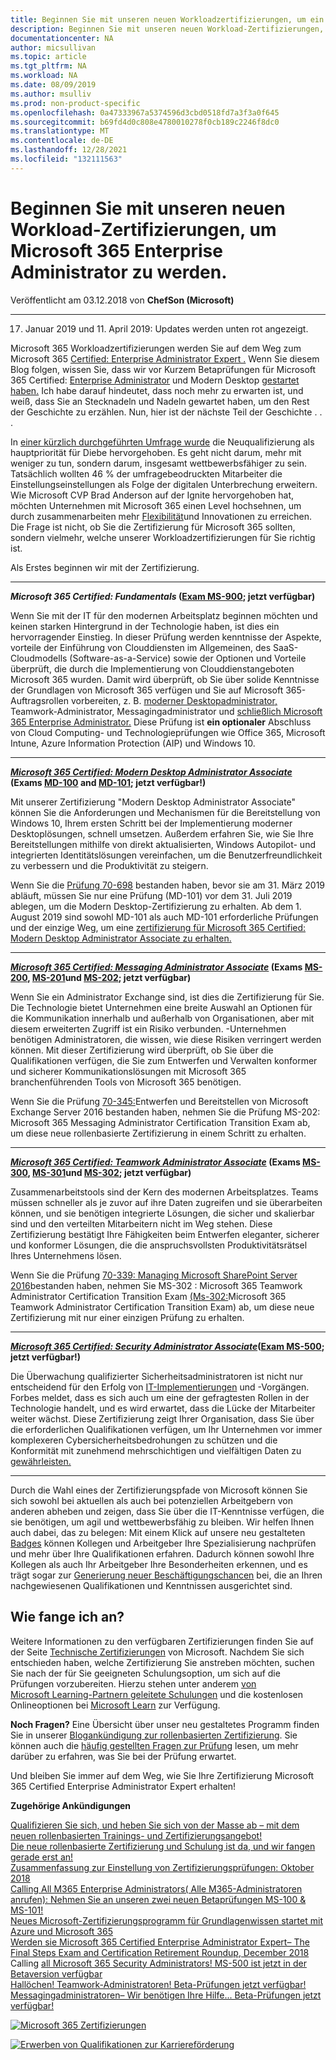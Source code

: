 ```yaml
---
title: Beginnen Sie mit unseren neuen Workloadzertifizierungen, um ein Microsoft 365 Enterprise Administrator | Microsoft-Dokumentation
description: Beginnen Sie mit unseren neuen Workload-Zertifizierungen, um Microsoft 365 Enterprise Administrator zu werden.
documentationcenter: NA
author: micsullivan
ms.topic: article
ms.tgt_pltfrm: NA
ms.workload: NA
ms.date: 08/09/2019
ms.author: msulliv
ms.prod: non-product-specific
ms.openlocfilehash: 0a47333967a5374596d3cbd0518fd7a3f3a0f645
ms.sourcegitcommit: b69fd4d0c808e4780010278f0cb189c2246f8dc0
ms.translationtype: MT
ms.contentlocale: de-DE
ms.lasthandoff: 12/28/2021
ms.locfileid: "132111563"
---
```

# <a name="start-with-our-new-workload-certifications-to-become-a-microsoft-365-enterprise-administrator"></a>Beginnen Sie mit unseren neuen Workload-Zertifizierungen, um Microsoft 365 Enterprise Administrator zu werden.

Veröffentlicht am 03.12.2018 von **ChefSon (Microsoft)**

___

17. Januar 2019 und 11. April 2019: Updates werden unten rot angezeigt.

Microsoft 365 Workloadzertifizierungen werden Sie auf dem Weg zum Microsoft 365 [Certified: Enterprise Administrator Expert .](https://www.microsoft.com/learning/m365-enterprise-administrator.aspx) Wenn Sie diesem Blog folgen, wissen Sie, dass wir vor Kurzem Betaprüfungen für Microsoft 365 Certified: [Enterprise Administrator](https://www.microsoft.com/en-us/learning/community-blog-post.aspx?BlogId=8&Id=375171) und Modern Desktop [gestartet haben.](https://www.microsoft.com/en-us/learning/community-blog-post.aspx?BlogId=8&Id=375176) Ich habe darauf hindeutet, dass noch mehr zu erwarten ist, und weiß, dass Sie an Stecknadeln und Nadeln gewartet haben, um den Rest der Geschichte zu erzählen. Nun, hier ist der nächste Teil der Geschichte . . .

In [einer kürzlich durchgeführten Umfrage wurde](https://www2.deloitte.com/us/en/pages/deloitte-private/articles/technology-trends-middle-market-companies-survey.html) die Neuqualifizierung als hauptpriorität für Diebe hervorgehoben. Es geht nicht darum, mehr mit weniger zu tun, sondern darum, insgesamt wettbewerbsfähiger zu sein. Tatsächlich wollten 46 % der umfragebeodruckten Mitarbeiter die Einstellungseinstellungen als Folge der digitalen Unterbrechung erweitern. Wie Microsoft CVP Brad Anderson auf der Ignite hervorgehoben hat, möchten Unternehmen mit Microsoft 365 einen Level hochsehnen, um durch zusammenarbeiten mehr [Flexibilität](https://www.microsoft.com/en-us/microsoft-365/blog/2018/09/28/why-and-how-you-simplify-it-with-microsoft-365/)und Innovationen zu erreichen. Die Frage ist nicht, ob Sie die Zertifizierung für Microsoft 365 sollten, sondern vielmehr, welche unserer Workloadzertifizierungen für Sie richtig ist.

Als Erstes beginnen wir mit der Zertifizierung.

___

***Microsoft 365 Certified: Fundamentals* ([Exam MS-900](https://www.microsoft.com/learning/exam-MS-900.aspx); jetzt verfügbar)**

Wenn Sie mit der IT für den modernen Arbeitsplatz beginnen möchten und keinen starken Hintergrund in der Technologie haben, ist dies ein hervorragender Einstieg. In dieser Prüfung werden kenntnisse der Aspekte, vorteile der Einführung von Clouddiensten im Allgemeinen, des SaaS-Cloudmodells (Software-as-a-Service) sowie der Optionen und Vorteile überprüft, die durch die Implementierung von Clouddienstangeboten Microsoft 365 wurden. Damit wird überprüft, ob Sie über solide Kenntnisse der Grundlagen von Microsoft 365 verfügen und Sie auf Microsoft 365-Auftragsrollen vorbereiten, z. B. [moderner Desktopadministrator,](https://www.microsoft.com/learning/modern-desktop.aspx) Teamwork-Administrator, Messagingadministrator und [schließlich Microsoft 365 Enterprise Administrator.](https://www.microsoft.com/learning/m365-enterprise-administrator.aspx) Diese Prüfung ist **ein optionaler** Abschluss von Cloud Computing- und Technologieprüfungen wie Office 365, Microsoft Intune, Azure Information Protection (AIP) und Windows 10.

___

***[Microsoft 365 Certified: Modern Desktop Administrator Associate](https://www.microsoft.com/learning/modern-desktop.aspx)* (Exams [MD-100](https://www.microsoft.com/learning/exam-MD-100.aspx) and [MD-101](https://www.microsoft.com/learning/exam-MD-101.aspx); jetzt verfügbar!)**

Mit unserer Zertifizierung "Modern Desktop Administrator Associate" können Sie die Anforderungen und Mechanismen für die Bereitstellung von Windows 10, Ihrem ersten Schritt bei der Implementierung moderner Desktoplösungen, schnell umsetzen. Außerdem erfahren Sie, wie Sie Ihre Bereitstellungen mithilfe von direkt aktualisierten, Windows Autopilot- und integrierten Identitätslösungen vereinfachen, um die Benutzerfreundlichkeit zu verbessern und die Produktivität zu steigern.

Wenn Sie die [Prüfung 70-698](https://www.microsoft.com/learning/exam-70-698.aspx)  bestanden haben, bevor sie am 31. März 2019 abläuft, müssen Sie nur eine Prüfung (MD-101) vor dem 31. Juli 2019 ablegen, um die Modern Desktop-Zertifizierung zu erhalten. Ab dem 1. August 2019 sind sowohl MD-101 als auch MD-101 erforderliche Prüfungen und der einzige Weg, um eine [zertifizierung für Microsoft 365 Certified: Modern Desktop Administrator Associate zu erhalten.](https://www.microsoft.com/learning/modern-desktop.aspx)

___

***[Microsoft 365 Certified: Messaging Administrator Associate](https://www.microsoft.com/learning/m365-messaging-administrator.aspx)* (Exams [MS-200](https://www.microsoft.com/learning/exam-MS-200.aspx), [MS-201](https://www.microsoft.com/learning/exam-MS-201.aspx)und [MS-202](https://www.microsoft.com/learning/exam-MS-202.aspx); jetzt verfügbar)**

Wenn Sie ein Administrator Exchange sind, ist dies die Zertifizierung für Sie. Die Technologie bietet Unternehmen eine breite Auswahl an Optionen für die Kommunikation innerhalb und außerhalb von Organisationen, aber mit diesem erweiterten Zugriff ist ein Risiko verbunden. -Unternehmen benötigen Administratoren, die wissen, wie diese Risiken verringert werden können. Mit dieser Zertifizierung wird überprüft, ob Sie über die Qualifikationen verfügen, die Sie zum Entwerfen und Verwalten konformer und sicherer Kommunikationslösungen mit Microsoft 365 branchenführenden Tools von Microsoft 365 benötigen.

Wenn Sie die Prüfung [70-345:](https://www.microsoft.com/learning/exam-70-345.aspx)Entwerfen und Bereitstellen von Microsoft Exchange Server 2016 bestanden haben, nehmen Sie die Prüfung MS-202: Microsoft 365 Messaging Administrator Certification Transition Exam ab, um diese neue rollenbasierte Zertifizierung in einem Schritt zu erhalten.

___

***[Microsoft 365 Certified: Teamwork Administrator Associate](https://www.microsoft.com/learning/m365-teamwork-administrator.aspx)* (Exams [MS-300](https://www.microsoft.com/learning/exam-MS-300.aspx), [MS-301](https://www.microsoft.com/learning/exam-MS-301.aspx)und [MS-302](https://www.microsoft.com/learning/exam-MS-302.aspx); jetzt verfügbar)**

Zusammenarbeitstools sind der Kern des modernen Arbeitsplatzes. Teams müssen schneller als je zuvor auf ihre Daten zugreifen und sie überarbeiten können, und sie benötigen integrierte Lösungen, die sicher und skalierbar sind und den verteilten Mitarbeitern nicht im Weg stehen. Diese Zertifizierung bestätigt Ihre Fähigkeiten beim Entwerfen eleganter, sicherer und konformer Lösungen, die die anspruchsvollsten Produktivitätsrätsel Ihres Unternehmens lösen.

Wenn Sie die Prüfung [70-339: Managing Microsoft SharePoint Server 2016](https://www.microsoft.com/learning/exam-70-339.aspx)bestanden haben, nehmen Sie MS-302 : Microsoft 365 Teamwork Administrator Certification Transition Exam [(Ms-302:](https://www.microsoft.com/learning/exam-MS-302.aspx)Microsoft 365 Teamwork Administrator Certification Transition Exam) ab, um diese neue Zertifizierung mit nur einer einzigen Prüfung zu erhalten.

___

***[Microsoft 365 Certified: Security Administrator Associate](https://www.microsoft.com/learning/m365-security-administrator.aspx)*([Exam MS-500](https://www.microsoft.com/learning/exam-MS-500.aspx); jetzt verfügbar!)**

Die Überwachung qualifizierter Sicherheitsadministratoren ist nicht nur entscheidend für den Erfolg von [IT-Implementierungen](https://www.forbes.com/sites/forbestechcouncil/2018/08/09/the-cybersecurity-talent-gap-is-an-industry-crisis/) und -Vorgängen. Forbes meldet, dass es sich auch um eine der gefragtesten Rollen in der Technologie handelt, und es wird erwartet, dass die Lücke der Mitarbeiter weiter wächst. Diese Zertifizierung zeigt Ihrer Organisation, dass Sie über die erforderlichen Qualifikationen verfügen, um Ihr Unternehmen vor immer komplexeren Cybersicherheitsbedrohungen zu schützen und die Konformität mit zunehmend mehrschichtigen und vielfältigen Daten zu [gewährleisten.](https://www.microsoft.com/en-us/microsoft-365/blog/2018/09/25/start-using-microsoft-365-to-accelerate-modern-compliance/)


___

Durch die Wahl eines der Zertifizierungspfade von Microsoft können Sie sich sowohl bei aktuellen als auch bei potenziellen Arbeitgebern von anderen abheben und zeigen, dass Sie über die IT-Kenntnisse verfügen, die sie benötigen, um agil und wettbewerbsfähig zu bleiben. Wir helfen Ihnen auch dabei, das zu belegen: Mit einem Klick auf unsere neu gestalteten [Badges](https://www.microsoft.com/learning/badges.aspx) können Kollegen und Arbeitgeber Ihre Spezialisierung nachprüfen und mehr über Ihre Qualifikationen erfahren. Dadurch können sowohl Ihre Kollegen als auch Ihr Arbeitgeber Ihre Besonderheiten erkennen, und es trägt sogar zur [Generierung neuer Beschäftigungschancen](https://www.microsoft.com/en-us/learning/community-blog-post.aspx?BlogId=8&Id=375167) bei, die an Ihren nachgewiesenen Qualifikationen und Kenntnissen ausgerichtet sind.

## <a name="how-do-i-get-started"></a>Wie fange ich an?

Weitere Informationen zu den verfügbaren Zertifizierungen finden Sie auf der Seite [Technische Zertifizierungen](https://www.microsoft.com/learning/browse-new-certification.aspx) von Microsoft. Nachdem Sie sich entschieden haben, welche Zertifizierung Sie anstreben möchten, suchen Sie nach der für Sie geeigneten Schulungsoption, um sich auf die Prüfungen vorzubereiten. Hierzu stehen unter anderem [von Microsoft Learning-Partnern geleitete Schulungen](https://www.microsoft.com/learning/partners.aspx) und die kostenlosen Onlineoptionen bei [Microsoft Learn](https://docs.microsoft.com/learn/) zur Verfügung.

**Noch Fragen?** Eine Übersicht über unser neu gestaltetes Programm finden Sie in unserer [Blogankündigung zur rollenbasierten Zertifizierung](https://www.microsoft.com/en-us/learning/community-blog-post.aspx?BlogId=8&Id=375161).  Sie können auch die [häufig gestellten Fragen zur Prüfung](https://www.microsoft.com/learning/certification-exam-policies.aspx) lesen, um mehr darüber zu erfahren, was Sie bei der Prüfung erwartet.

Und bleiben Sie immer auf dem Weg, wie Sie Ihre Zertifizierung Microsoft 365 Certified Enterprise Administrator Expert erhalten!

**Zugehörige Ankündigungen**

[Qualifizieren Sie sich, und heben Sie sich von der Masse ab – mit dem neuen rollenbasierten Trainings- und Zertifizierungsangebot!](https://www.microsoft.com/en-us/learning/community-blog-post.aspx?BlogId=8&Id=375161)   
[Die neue rollenbasierte Zertifizierung und Schulung ist da, und wir fangen gerade erst an!](https://www.microsoft.com/en-us/learning/community-blog-post.aspx?BlogId=8&Id=375159)   
[Zusammenfassung zur Einstellung von Zertifizierungsprüfungen: Oktober 2018](https://www.microsoft.com/en-us/learning/community-blog-post.aspx?BlogId=8&Id=375158)   
[Calling All M365 Enterprise Administrators( Alle M365-Administratoren anrufen): Nehmen Sie an unseren zwei neuen Betaprüfungen MS-100 & MS-101!](https://www.microsoft.com/en-us/learning/community-blog-post.aspx?BlogId=8&Id=375171)   
[Neues Microsoft-Zertifizierungsprogramm für Grundlagenwissen startet mit Azure und Microsoft 365](https://www.microsoft.com/en-us/learning/community-blog-post.aspx?BlogId=8&Id=375177)  
[Werden sie Microsoft 365 Certified Enterprise Administrator Expert– The Final Steps ](https://www.microsoft.com/en-us/learning/community-blog-post.aspx?BlogId=8&Id=375182) [](https://www.microsoft.com/en-us/learning/community-blog-post.aspx?BlogId=8&Id=375179) [Exam and Certification Retirement Roundup, December 2018 ](https://www.microsoft.com/en-us/learning/community-blog-post.aspx?BlogId=8&Id=375189)Calling [all Microsoft 365 Security Administrators! MS-500 ist jetzt in der Betaversion verfügbar](https://www.microsoft.com/en-us/learning/community-blog-post.aspx?BlogId=8&Id=375191)  
[Hallöchen! Teamwork-Administratoren! Beta-Prüfungen jetzt verfügbar! ](https://www.microsoft.com/en-us/learning/community-blog-post.aspx?BlogId=8&Id=375195) [Messagingadministratoren– Wir benötigen Ihre Hilfe... Beta-Prüfungen jetzt verfügbar!](https://www.microsoft.com/en-us/learning/community-blog-post.aspx?BlogId=8&Id=375196)<u>  
</u>

[![Microsoft 365 Zertifizierungen](images/m365-certs-from-v13-tisha-deck.jpg)](images/m365-certs-from-v13-tisha-deck.jpg)

[![Erwerben von Qualifikationen zur Karriereförderung](images/microsoft-certified-banner.png)](https://www.microsoft.com/learning/azure-training-certification.aspx?WT.icid=mva_bnr_lexawareness_usen_asi_rightrail_oct2017)